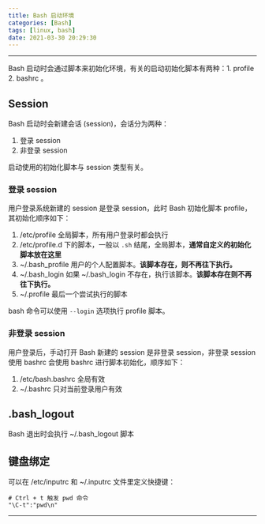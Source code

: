 ```yaml
---
title: Bash 启动环境
categories: [Bash]
tags: [linux, bash]
date: 2021-03-30 20:29:30
---
```


---

Bash 启动时会通过脚本来初始化环境，有关的启动初始化脚本有两种：1. profile 2. bashrc 。

<!-- more -->

## Session

Bash 启动时会新建会话 (session)，会话分为两种：

1. 登录 session
2. 非登录 session

启动使用的初始化脚本与 session 类型有关。

### 登录 session

用户登录系统新建的 session 是登录 session，此时 Bash 初始化脚本 profile，其初始化顺序如下：

1. /etc/profile  全局脚本，所有用户登录时都会执行
2. /etc/profile.d 下的脚本，一般以 `.sh` 结尾，全局脚本，**通常自定义的初始化脚本放在这里**
3. ~/.bash_profile  用户的个人配置脚本。**该脚本存在，则不再往下执行。**
4. ~/.bash_login  如果 ~/.bash_login 不存在，执行该脚本。**该脚本存在则不再往下执行。**
5. ~/.profile 最后一个尝试执行的脚本

bash 命令可以使用 `--login` 选项执行 profile 脚本。

### 非登录 session

用户登录后，手动打开 Bash 新建的 session 是非登录 session，非登录 session 使用 bashrc 会使用 bashrc 进行脚本初始化，顺序如下：

1. /etc/bash.bashrc  全局有效
2. ~/.bashrc  只对当前登录用户有效

## .bash_logout

Bash 退出时会执行 ~/.bash_logout 脚本

## 键盘绑定

可以在 /etc/inputrc 和 ~/.inputrc 文件里定义快捷键：

```shell
# Ctrl + t 触发 pwd 命令
"\C-t":"pwd\n"
```

---

